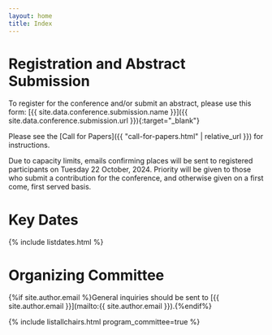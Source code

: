 ```yaml
---
layout: home
title: Index
---
```


# Registration and Abstract Submission

To register for the conference and/or submit an abstract, please use this form: [{{ site.data.conference.submission.name }}]({{ site.data.conference.submission.url }}){:target="_blank"}

Please see the [Call for Papers]({{ "call-for-papers.html" | relative_url }}) for instructions.

Due to capacity limits, emails confirming places will be sent to registered participants on Tuesday 22 October, 2024. Priority will be given to those who submit a contribution for the conference, and otherwise given on a first come, first served basis.

# Key Dates 

{% include listdates.html %}

# Organizing Committee

{%if site.author.email %}General inquiries should be sent to [{{ site.author.email }}](mailto:{{ site.author.email }}).{%endif%}

{% include listallchairs.html program_committee=true %}

